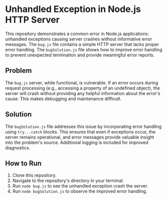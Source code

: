 # Unhandled Exception in Node.js HTTP Server

This repository demonstrates a common error in Node.js applications: unhandled exceptions causing server crashes without informative error messages. The `bug.js` file contains a simple HTTP server that lacks proper error handling.  The `bugSolution.js` file shows how to improve error handling to prevent unexpected termination and provide meaningful error reports.

## Problem

The `bug.js` server, while functional, is vulnerable.  If an error occurs during request processing (e.g., accessing a property of an undefined object), the server will crash without providing any helpful information about the error's cause. This makes debugging and maintenance difficult.

## Solution

The `bugSolution.js` file addresses this issue by incorporating error handling using `try...catch` blocks. This ensures that even if exceptions occur, the server remains operational, and error messages provide valuable insight into the problem's source.  Additional logging is included for improved diagnostics.

## How to Run

1. Clone this repository.
2. Navigate to the repository's directory in your terminal.
3. Run `node bug.js` to see the unhandled exception crash the server.
4. Run `node bugSolution.js` to observe the improved error handling.
